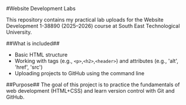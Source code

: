 #Website Development Labs

This repository contains my practical lab uploads for the Website Development 1-38890 (2025–2026) course at South East Technological University.

##What is included##
- Basic HTML structure
- Working with tags (e.g., `<p>`,`<h2>`,`<header>`) and attributes (e.g., 'alt', 'href', 'src')
- Uploading projects to GitHub using the command line

##Purpose##
The goal of this project is to practice the fundamentals of web development (HTML+CSS) and learn version control with Git and GitHub.
